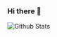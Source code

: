 ### Hi there 👋

<!--
**FAKER-A/FAKER-A** is a ✨ _special_ ✨ repository because its `README.md` (this file) appears on your GitHub profile.

Here are some ideas to get you started:

- 🔭 I’m currently working on ...
- 🌱 I’m currently learning ...
- 👯 I’m looking to collaborate on ...
- 🤔 I’m looking for help with ...
- 💬 Ask me about ...
- 📫 How to reach me: ...
- 😄 Pronouns: ...
- ⚡ Fun fact: ...
-->

![Github Stats](https://github-readme-stats.vercel.app/api?username=FAKER-A&show_icons=true&theme=react&count_private=false)

<!--![Most Used Languages](https://github-readme-stats.vercel.app/api/top-langs/?username=FAKER-A&theme=dark) --!>
